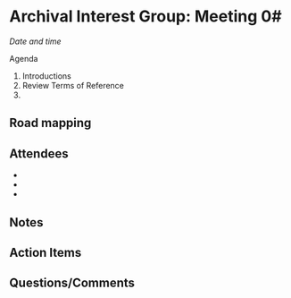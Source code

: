 Archival Interest Group: Meeting 0#
=====
*Date and time*

Agenda

1. Introductions
2. Review Terms of Reference
3. 

Road mapping
-----

Attendees
-----
* 
* 
* 

Notes
-----


Action Items
-----


Questions/Comments
-----

